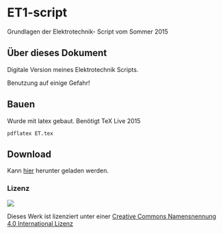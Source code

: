 # ET1-script
Grundlagen der Elektrotechnik- Script vom Sommer 2015

## Über dieses Dokument

Digitale Version meines Elektrotechnik Scripts.

Benutzung auf einige Gefahr!


## Bauen

Wurde mit latex gebaut. Benötigt TeX Live 2015

    pdflatex ET.tex

## Download

Kann [hier](https://github.com/Akendo/ET1-script/raw/master/ET.pdf) herunter geladen werden.


### Lizenz

[![](https://licensebuttons.net/l/by/4.0/80x15.png)](https://creativecommons.org/licenses/by/4.0/)

Dieses Werk ist lizenziert unter einer [Creative Commons Namensnennung 4.0 International Lizenz](http://creativecommons.org/licenses/by/4.0/)
